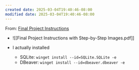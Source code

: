 ```yaml
---
created date: 2025-03-04T19:40:46-08:00
modified date: 2025-03-04T19:40:46-08:00
---
```

From: [Final Project Instructions](https://www.coursera.org/learn/sql-for-data-science/supplement/hfPAm/final-project-instructions-scripts-datasets#)
- ![[Final Project Instructions with Step-by-Step Images.pdf]]

- I actually installed 
	- SQLite: `winget install --id=SQLite.SQLite -e`
	- DBeaver: `winget install --id=dbeaver.dbeaver -e
`